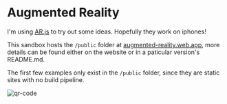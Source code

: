# Augmented Reality

I'm using [AR.js](https://ar-js-org.github.io/AR.js-Docs/) to try out some ideas. Hopefully they work on iphones!

This sandbox hosts the `/public` folder at [augmented-reality.web.app](https://augmented-reality.web.app), more details can be found either on the website or in a paticular version's README.md.

The first few examples only exist in the `/public` folder, since they are static sites with no build pipeline.

![qr-code](https://raw.githubusercontent.com/michaelfitzhavey/sandbox/master/augmented-reality/8code.png)